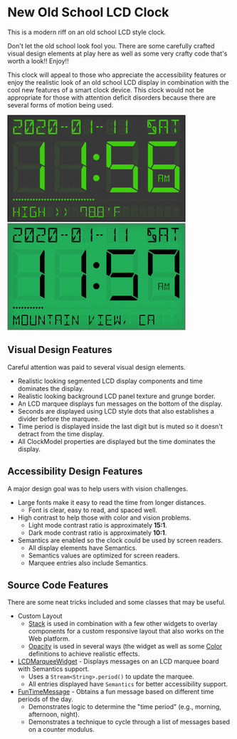 # New Old School LCD Clock

This is a modern riff on an old school LCD style clock.

Don't let the old school look fool you. There are some carefully crafted visual design elements at play here as well as some very crafty code that's worth a look!! Enjoy!!

This clock will appeal to those who appreciate the accessibility features or enjoy the realistic look of an old school LCD display in combination with the cool new features of a smart clock device. This clock would not be appropriate for those with attention deficit disorders because there are several forms of motion being used.

<img src='screenshot-dark.png' width='400'>

<img src='screenshot-light.png' width='400'>


## Visual Design Features
Careful attention was paid to several visual design elements.

- Realistic looking segmented LCD display components and time dominates the display.
- Realistic looking background LCD panel texture and grunge border.
- An LCD marquee displays fun messages on the bottom of the display.
- Seconds are displayed using LCD style dots that also establishes a divider before the marquee.
- Time period is displayed inside the last digit but is muted so it doesn't detract from the time display.
- All ClockModel properties are displayed but the time dominates the display.


## Accessibility Design Features
A major design goal was to help users with vision challenges.

- Large fonts make it easy to read the time from longer distances.
  - Font is clear, easy to read, and spaced well.
- High contrast to help those with color and vision problems.
  - Light mode contrast ratio is approximately **15:1**.
  - Dark mode contrast ratio is approximately **10:1**.
- Semantics are enabled so the clock could be used by screen readers.
  - All display elements have Semantics.
  - Semantics values are optimized for screen readers.
  - Marquee entries also include Semantics.


## Source Code Features
There are some neat tricks included and some classes that may be useful.

- Custom Layout
  - [Stack](https://api.flutter.dev/flutter/widgets/Stack-class.html) is used in combination with a few other widgets to overlay components for a custom responsive layout that also works on the Web platform.
  - [Opacity](https://api.flutter.dev/flutter/widgets/Opacity-class.html) is used in several ways (the widget as well as some [Color](https://api.flutter.dev/flutter/dart-ui/Color-class.html) definitions to achieve realistic effects.
- [LCDMarqueeWidget](./lib/src/lcd_marquee.dart) - Displays messages on an LCD marquee board with Semantics support.
  - Uses a `Stream<String>.period()` to update the marquee.
  - All entries displayed have `Semantics` for better accessibility support.
- [FunTimeMessage](./lib/src/fun_message.dart) - Obtains a fun message based on different time periods of the day.
  - Demonstrates logic to determine the "time period" (e.g., morning, afternoon, night).
  - Demonstrates a technique to cycle through a list of messages based on a counter modulus.
